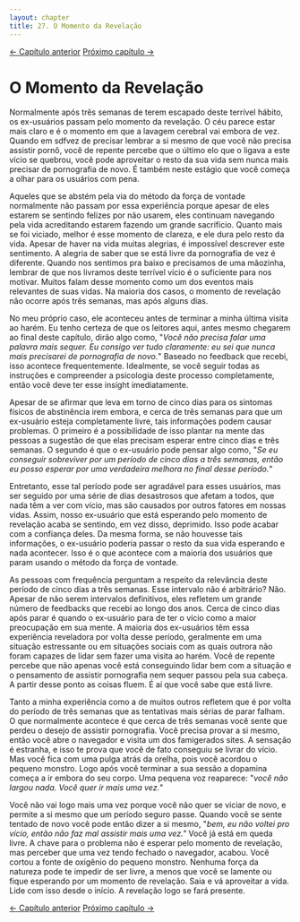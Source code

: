 ```yaml
---
layout: chapter
title: 27. O Momento da Revelação 
---
```


<div class="pagination-selector">
<a href="26-devo-evitar-situacoes-tentadoras.html" class="chapter-btn">&larr; Capítulo anterior</a>
<a href="28-a-ultima-visita.html" class="chapter-btn">Próximo capítulo &#8594;</a>
</div>

# O Momento da Revelação
 
Normalmente após três semanas de terem escapado deste terrível hábito, os ex-usuários passam pelo momento da revelação. O céu parece estar mais claro e é o momento em que a lavagem cerebral vai embora de vez. Quando em sdfvez de precisar lembrar a si mesmo de que você não precisa assistir pornô, você de repente percebe que o último elo que o ligava a este vício se quebrou, você pode aproveitar o resto da sua vida sem nunca mais precisar de pornografia de novo. É também neste estágio que você começa a olhar para os usuários com pena.
 
Aqueles que se abstém pela via do método da força de vontade normalmente não passam por essa experiência porque apesar de eles estarem se sentindo felizes por não usarem, eles continuam navegando pela vida acreditando estarem fazendo um grande sacrifício. Quanto mais se foi viciado, melhor é esse momento de clareza, e ele dura pelo resto da vida. Apesar de haver na vida muitas alegrias, é impossível descrever este sentimento. A alegria de saber que se está livre da pornografia de vez é diferente. Quando nos sentimos pra baixo e precisamos de uma mãozinha, lembrar de que nos livramos deste terrível vício é o suficiente para nos motivar. Muitos falam desse momento como um dos eventos mais relevantes de suas vidas. Na maioria dos casos, o momento de revelação não ocorre após três semanas, mas após alguns dias.
 
No meu próprio caso, ele aconteceu antes de terminar a minha última visita ao harém. Eu tenho certeza de que os leitores aqui, antes mesmo chegarem ao final deste capítulo, dirão algo como, "*Você não precisa falar uma palavra mais sequer. Eu consigo ver tudo claramente: eu sei que nunca mais precisarei de pornografia de novo.*" Baseado no feedback que recebi, isso acontece frequentemente. Idealmente, se você seguir todas as instruções e compreender a psicologia deste processo completamente, então você deve ter esse insight imediatamente.
 
Apesar de se afirmar que leva em torno de cinco dias para os sintomas físicos de abstinência irem embora, e cerca de três semanas para que um ex-usuário esteja completamente livre, tais informações podem causar problemas. O primeiro é a possibilidade de isso plantar na mente das pessoas a sugestão de que elas precisam esperar entre cinco dias e três semanas. O segundo é que o ex-usuário pode pensar algo como, "*Se eu conseguir sobreviver por um período de cinco dias a três semanas, então eu posso esperar por uma verdadeira melhora no final desse período.*"
 
Entretanto, esse tal período pode ser agradável para esses usuários, mas ser seguido por uma série de dias desastrosos que afetam a todos, que nada têm a ver com vício, mas são causados por outros fatores em nossas vidas. Assim, nosso ex-usuário que está esperando pelo momento de revelação acaba se sentindo, em vez disso, deprimido. Isso pode acabar com a confiança deles. Da mesma forma, se não houvesse tais informações, o ex-usuário poderia passar o resto da sua vida esperando e nada acontecer. Isso é o que acontece com a maioria dos usuários que param usando o método da força de vontade.
 
As pessoas com frequência perguntam a respeito da relevância deste período de cinco dias a três semanas. Esse intervalo não é arbitrário? Não. Apesar de não serem intervalos definitivos, eles refletem um grande número de feedbacks que recebi ao longo dos anos. Cerca de cinco dias após parar é quando o ex-usuário para de ter o vício como a maior preocupação em sua mente. A maioria dos ex-usuários têm essa experiência reveladora por volta desse período, geralmente em uma situação estressante ou em situações sociais com as quais outrora não foram capazes de lidar sem fazer uma visita ao harém. Você de repente percebe que não apenas você está conseguindo lidar bem com a situação e o pensamento de assistir pornografia nem sequer passou pela sua cabeça. A partir desse ponto as coisas fluem. É aí que você sabe que está livre.
 
Tanto a minha experiência como a de muitos outros refletem que é por volta do período de três semanas que as tentativas mais sérias de parar falham. O que normalmente acontece é que cerca de três semanas você sente que perdeu o desejo de assistir pornografia. Você precisa provar a si mesmo, então você abre o navegador e visita um dos famigerados sites. A sensação é estranha, e isso te prova que você de fato conseguiu se livrar do vício. Mas você fica com uma pulga atrás da orelha, pois você acordou o pequeno monstro. Logo após você terminar a sua sessão a dopamina começa a ir embora do seu corpo. Uma pequena voz reaparece: "*você não largou nada. Você quer ir mais uma vez.*"
 
Você não vai logo mais uma vez porque você não quer se viciar de novo, e permite a si mesmo que um período seguro passe. Quando você se sente tentado de novo você pode então dizer a si mesmo, "*bem, eu não voltei pro vício, então não faz mal assistir mais uma vez."* Você já está em queda livre. A chave para o problema não é esperar pelo momento de revelação, mas perceber que uma vez tendo fechado o navegador, acabou. Você cortou a fonte de oxigênio do pequeno monstro. Nenhuma força da natureza pode te impedir de ser livre, a menos que você se lamente ou fique esperando por um momento de revelação. Saia e vá aproveitar a vida. Lide com isso desde o início. A revelação logo se fará presente.

<div class="pagination-selector">
<a href="26-devo-evitar-situacoes-tentadoras.html" class="chapter-btn">&larr; Capítulo anterior</a>
<a href="28-a-ultima-visita.html" class="chapter-btn">Próximo capítulo &#8594;</a>
</div>

